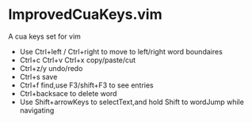 # ImprovedCuaKeys.vim
A cua keys set for vim
* Use Ctrl+left / Ctrl+right to move to left/right word boundaires
* Ctrl+c Ctrl+v Ctrl+x copy/paste/cut
* Ctrl+z/y undo/redo
* Ctrl+s save
* Ctrl+f find,use F3/shift+F3 to see entries
* Ctrl+backsace to delete word
* Use Shift+arrowKeys to selectText,and hold Shift to wordJump while navigating
